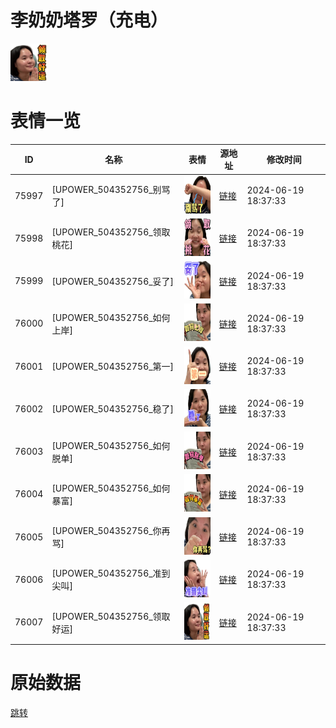 # 李奶奶塔罗（充电）

<img src="./cover.png" height="60" alt="cover" />

# 表情一览

|ID|名称|表情|源地址|修改时间|
|----|----|----|----|----|
|75997|[UPOWER_504352756_别骂了]|<img src="./pic/075997_%5BUPOWER_504352756_别骂了%5D.png" height="60" alt="别骂了"/>|[链接](https://i0.hdslb.com/bfs/garb/a8fd72862eb21c98bd87a02aa4af124f5e3a2cd7.png)|2024-06-19 18:37:33|
|75998|[UPOWER_504352756_领取桃花]|<img src="./pic/075998_%5BUPOWER_504352756_领取桃花%5D.png" height="60" alt="领取桃花"/>|[链接](https://i0.hdslb.com/bfs/garb/769a0301366c3d7af6eae4e920fb2fbc2f38c4df.png)|2024-06-19 18:37:33|
|75999|[UPOWER_504352756_妥了]|<img src="./pic/075999_%5BUPOWER_504352756_妥了%5D.png" height="60" alt="妥了"/>|[链接](https://i0.hdslb.com/bfs/garb/125ca53791df619c79ceb37c6375218a91e657a1.png)|2024-06-19 18:37:33|
|76000|[UPOWER_504352756_如何上岸]|<img src="./pic/076000_%5BUPOWER_504352756_如何上岸%5D.png" height="60" alt="如何上岸"/>|[链接](https://i0.hdslb.com/bfs/garb/08ee82efb34c72a4a431ff3d62db37cf21fc7b21.png)|2024-06-19 18:37:33|
|76001|[UPOWER_504352756_第一]|<img src="./pic/076001_%5BUPOWER_504352756_第一%5D.png" height="60" alt="第一"/>|[链接](https://i0.hdslb.com/bfs/garb/ef76fe15db93892f6042e454340b5d6d6802d8d5.png)|2024-06-19 18:37:33|
|76002|[UPOWER_504352756_稳了]|<img src="./pic/076002_%5BUPOWER_504352756_稳了%5D.png" height="60" alt="稳了"/>|[链接](https://i0.hdslb.com/bfs/garb/19db311ef322f980f46e63c4ec778d46f679f8ab.png)|2024-06-19 18:37:33|
|76003|[UPOWER_504352756_如何脱单]|<img src="./pic/076003_%5BUPOWER_504352756_如何脱单%5D.png" height="60" alt="如何脱单"/>|[链接](https://i0.hdslb.com/bfs/garb/ac558ee232f11c192874b539884015654b91e06e.png)|2024-06-19 18:37:33|
|76004|[UPOWER_504352756_如何暴富]|<img src="./pic/076004_%5BUPOWER_504352756_如何暴富%5D.png" height="60" alt="如何暴富"/>|[链接](https://i0.hdslb.com/bfs/garb/65977d149aa1aa2e77624e0db85f28c8150ad33a.png)|2024-06-19 18:37:33|
|76005|[UPOWER_504352756_你再骂]|<img src="./pic/076005_%5BUPOWER_504352756_你再骂%5D.png" height="60" alt="你再骂"/>|[链接](https://i0.hdslb.com/bfs/garb/a5b270baeebd338fc429cd21b818a673fe63fb71.png)|2024-06-19 18:37:33|
|76006|[UPOWER_504352756_准到尖叫]|<img src="./pic/076006_%5BUPOWER_504352756_准到尖叫%5D.png" height="60" alt="准到尖叫"/>|[链接](https://i0.hdslb.com/bfs/garb/f8bdbbf114677fea6677053e45fa379b14f49b2a.png)|2024-06-19 18:37:33|
|76007|[UPOWER_504352756_领取好运]|<img src="./pic/076007_%5BUPOWER_504352756_领取好运%5D.png" height="60" alt="领取好运"/>|[链接](https://i0.hdslb.com/bfs/garb/70ebd9ea5852c4d730e54d8f102f7169c38ebde7.png)|2024-06-19 18:37:33|

# 原始数据

[跳转](./raw.json)

